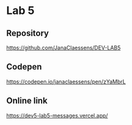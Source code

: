 # Lab 5
## Repository
https://github.com/JanaClaessens/DEV-LAB5

## Codepen
https://codepen.io/janaclaessens/pen/zYaMbrL

## Online link
https://dev5-lab5-messages.vercel.app/